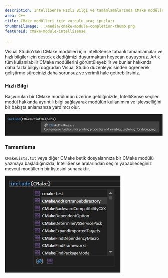 ```yaml
---
description: IntelliSense Hızlı Bilgi ve tamamlamalarında CMake modülleri için destek eklendi.
area: C++
title: CMake modülleri için vurgulu araç ipuçları
thumbnailImage: ../media/cmake-module-completion-thumb.png
featureId: cmake-module-intellisense

---
```



Visual Studio'daki CMake modülleri için IntelliSense tabanlı tamamlamalar ve hızlı bilgiler için destek eklediğimizi duyurmaktan heyecan duyuyoruz. Artık tüm kullanılabilir CMake modüllerini görüntüleyebilir ve bunlar hakkında daha fazla bilgiyi doğrudan Visual Studio düzenleyicisinden öğrenerek geliştirme sürecinizi daha sorunsuz ve verimli hale getirebilirsiniz.

### Hızlı Bilgi

Başvurulan bir CMake modülünün üzerine geldiğinizde, IntelliSense seçilen modül hakkında ayrıntılı bilgi sağlayarak modülün kullanımını ve işlevselliğini bir bakışta anlamanıza yardımcı olur.

![Hızlı Bilgi'deki CMake bilgileri](../media/cmake-module-quick-info.png)

### Tamamlama

`CMakeLists.txt` veya diğer CMake betik dosyalarınıza bir CMake modülü yazmaya başladığınızda, IntelliSense aralarından seçim yapabileceğiniz mevcut modüllerin bir listesini sunacaktır.

![CMake modülü tamamlama](../media/cmake-module-completion.png)
